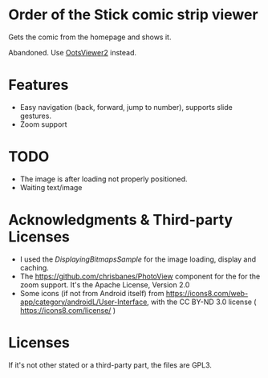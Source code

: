 # Order of the Stick comic strip viewer

Gets the comic from the homepage and shows it.

Abandoned. Use [OotsViewer2](https://github.com/smilix/OotsViewer2) instead.

# Features

* Easy navigation (back, forward, jump to number), supports slide gestures.
* Zoom support

# TODO

* The image is after loading not properly positioned.
* Waiting text/image

# Acknowledgments & Third-party Licenses

* I used the *DisplayingBitmapsSample* for the image loading, display and caching.
* The https://github.com/chrisbanes/PhotoView component for the for the zoom support. It's the Apache License, Version 2.0
* Some icons (if not from Android itself) from https://icons8.com/web-app/category/androidL/User-Interface, with the CC BY-ND 3.0 license ( https://icons8.com/license/ )

# Licenses

If it's not other stated or a third-party part, the files are GPL3.
